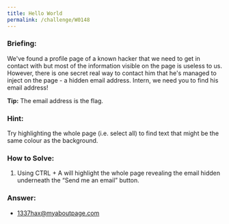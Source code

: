 ```yaml
---
title: Hello World
permalink: /challenge/W0148
---
```


### Briefing: 
We've found a profile page of a known hacker that we need to get in contact with but most of the information visible on the page is useless to us. However, there is one secret real way to contact him that he's managed to inject on the page - a hidden email address. Intern, we need you to find his email address! 

**Tip:** The email address is the flag. 

### Hint: 
Try highlighting the whole page (i.e. select all) to find text that might be the same colour as the background. 

### How to Solve: 
1. Using CTRL + A will highlight the whole page revealing the email hidden underneath the “Send me an email” button. 

### Answer: 
- 1337hax@myaboutpage.com 